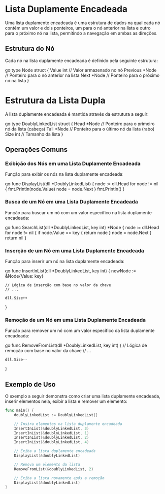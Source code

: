 # Lista Duplamente Encadeada

Uma lista duplamente encadeada é uma estrutura de dados na qual cada nó contém um valor e dois ponteiros, um para o nó anterior na lista e outro para o próximo nó na lista, permitindo a navegação em ambas as direções.

## Estrutura do Nó

Cada nó na lista duplamente encadeada é definido pela seguinte estrutura:

go
type Node struct {
    Value    int      // Valor armazenado no nó
    Previous *Node    // Ponteiro para o nó anterior na lista
    Next     *Node    // Ponteiro para o próximo nó na lista
}



# Estrutura da Lista Dupla
A lista duplamente encadeada é mantida através da estrutura a seguir:

go
type DoublyLinkedList struct {
    Head    *Node  // Ponteiro para o primeiro nó da lista (cabeça)
    Tail    *Node  // Ponteiro para o último nó da lista (rabo)
    Size    int    // Tamanho da lista
}

## Operações Comuns

### Exibição dos Nós em uma Lista Duplamente Encadeada

Função para exibir os nós na lista duplamente encadeada:

go
func DisplayList(dll *DoublyLinkedList) {
    node := dll.Head
    for node != nil {
        fmt.Println(node.Value)
        node = node.Next
    }
    fmt.Println()
}


### Busca de um Nó em uma Lista Duplamente Encadeada

Função para buscar um nó com um valor específico na lista duplamente encadeada:

go
func SearchList(dll *DoublyLinkedList, key int) *Node {
    node := dll.Head
    for node != nil {
        if node.Value == key {
            return node
        }
        node = node.Next
    }
    return nil
}

### Inserção de um Nó em uma Lista Duplamente Encadeada

Função para inserir um nó na lista duplamente encadeada:

go
func InsertInList(dll *DoublyLinkedList, key int) {
    newNode := &Node{Value: key}

    // Lógica de inserção com base no valor da chave
    // ...

    dll.Size++
}

### Remoção de um Nó em uma Lista Duplamente Encadeada

Função para remover um nó com um valor específico da lista duplamente encadeada:

go
func RemoveFromList(dll *DoublyLinkedList, key int) {
    // Lógica de remoção com base no valor da chave
    // ...

    dll.Size--
}

## Exemplo de Uso

O exemplo a seguir demonstra como criar uma lista duplamente encadeada, inserir elementos nela, exibir a lista e remover um elemento:

```go
func main() {
    doublyLinkedList := DoublyLinkedList{}

    // Insira elementos na lista duplamente encadeada
    InsertInList(&doublyLinkedList, 3)
    InsertInList(&doublyLinkedList, 1)
    InsertInList(&doublyLinkedList, 2)
    InsertInList(&doublyLinkedList, 4)

    // Exiba a lista duplamente encadeada
    DisplayList(&doublyLinkedList)

    // Remova um elemento da lista
    RemoveFromList(&doublyLinkedList, 2)

    // Exiba a lista novamente após a remoção
    DisplayList(&doublyLinkedList)
}
